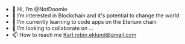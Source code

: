 - 👋 Hi, I’m @NotDoomie
- 👀 I’m interested in Blockchain and it's potential to change the world
- 🌱 I’m currently learning to code apps on the Eterium chain
- 💞️ I’m looking to collaborate on ...
- 📫 How to reach me Karl.robin.eklund@gmail.com

<!---
NotDoomie/NotDoomie is a ✨ special ✨ repository because its `README.md` (this file) appears on your GitHub profile.
You can click the Preview link to take a look at your changes.
--->
